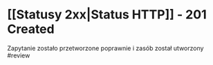 # [[Statusy 2xx|Status HTTP]] - 201 Created
Zapytanie zostało przetworzone poprawnie i zasób został utworzony #review
